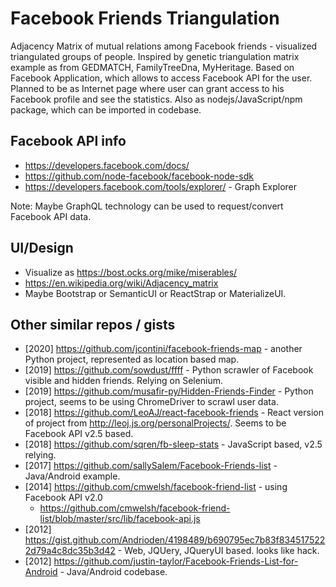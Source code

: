 Facebook Friends Triangulation
===
Adjacency Matrix of mutual relations among Facebook friends - visualized triangulated groups of people.
Inspired by genetic triangulation matrix example as from GEDMATCH, FamilyTreeDna, MyHeritage.
Based on Facebook Application, which allows to access Facebook API for the user.
Planned to be as Internet page where user can grant access to his Facebook profile and see the statistics.
Also as nodejs/JavaScript/npm package, which can be imported in codebase.

## Facebook API info

- https://developers.facebook.com/docs/
- https://github.com/node-facebook/facebook-node-sdk
- https://developers.facebook.com/tools/explorer/ - Graph Explorer

Note: Maybe GraphQL technology can be used to request/convert Facebook API data.

## UI/Design

- Visualize as https://bost.ocks.org/mike/miserables/
- https://en.wikipedia.org/wiki/Adjacency_matrix
- Maybe Bootstrap or SemanticUI or ReactStrap or MaterializeUI.

## Other similar repos / gists

- [2020] https://github.com/jcontini/facebook-friends-map - another Python project, represented as location based map.
- [2019] https://github.com/sowdust/ffff - Python scrawler of Facebook visible and hidden friends. Relying on Selenium.
- [2019] https://github.com/musafir-py/Hidden-Friends-Finder - Python project, seems to be using ChromeDriver to scrawl user data.
- [2018] https://github.com/LeoAJ/react-facebook-friends - React version of project from http://leoj.js.org/personalProjects/. Seems to be Facebook API v2.5 based.
- [2018] https://github.com/sqren/fb-sleep-stats - JavaScript based, v2.5 relying.
- [2017] https://github.com/sallySalem/Facebook-Friends-list - Java/Android example.
- [2014] https://github.com/cmwelsh/facebook-friend-list - using Facebook API v2.0
    - https://github.com/cmwelsh/facebook-friend-list/blob/master/src/lib/facebook-api.js
- [2012] https://gist.github.com/Andrioden/4198489/b690795ec7b83f8345175222d79a4c8dc35b3d42 - Web, JQUery, JQueryUI based. looks like hack.
- [2012] https://github.com/justin-taylor/Facebook-Friends-List-for-Android - Java/Android codebase.

